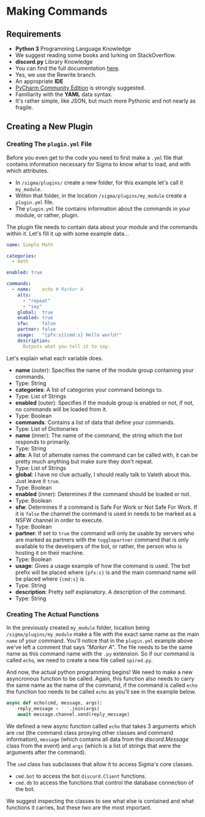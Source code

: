 # Making Commands

## Requirements

- **Python 3** Programming Language Knowledge
 - We suggest reading some books and lurking on StackOverflow.
- **discord.py** Library Knowledge
 - You can find the full documentation [here](https://discordpy.readthedocs.io/en/rewrite/index.html).
 - Yes, we use the Rewrite branch.
- An appropriate **IDE**
 - [PyCharm Community Edition](https://www.jetbrains.com/pycharm/) is strongly suggested.
- Familiarity with the **YAML** data syntax.
 - It's rather simple, like JSON, but much more Pythonic and not nearly as fragile.

## Creating a New Plugin

### Creating The `plugin.yml` File

Before you even get to the code you need to first make a `.yml` file that contains information necessary for Sigma to know what to load, and with which attributes.

- In `/sigma/plugins/` create a new folder, for this example let's call it `my_module`.
- Within that folder, in the location `/sigma/plugins/my_module` create a `plugin.yml` file.
 - The `plugin.yml` file contains information about the commands in your module, or rather, plugin.

The plugin file needs to contain data about your module and the commands within it.
Let's fill it up with some example data...

```yml
name: Simple Math

categories:
  - math

enabled: true

commands:
  - name:    echo # Marker A
    alts:
      - "repeat"
      - "say"
    global:  true
    enabled: true
    sfw:     false
    partner: false
    usage:   "{pfx:s}{cmd:s} Hello world!"
    description:
      Outputs what you tell it to say.
```

Let's explain what each variable does.

- **name** (outer): Specifies the name of the module group containing your commands.
 - Type: String
- **categories**: A list of categories your command belongs to.
 - Type: List of Strings
- **enabled** (outer): Specifies if the module group is enabled or not, if not, no commands will be loaded from it.
 - Type: Boolean
- **commands**: Contains a list of data that define your commands.
 - Type: List of Dictionaries
- **name** (inner): The name of the command, the string which the bot responds to primarily.
 - Type: String
- **alts**: A list of alternate names the command can be called with, it can be pretty much anything but make sure they don't repeat.
 - Type: List of Strings
- **global**: I have no clue actually, I should really talk to Valeth about this. Just leave it `true`.
 - Type: Boolean
- **enabled** (inner): Determines if the command should be loaded or not.
 - Type: Boolean
- **sfw**: Determines if a command is Safe For Work or Not Safe For Work. If it is `false` the channel the command is used in needs to be marked as a NSFW channel in order to execute.
 - Type: Boolean
- **partner**: If set to `true` the command will only be usable by servers who are marked as partners with the `togglepartner` command that is only available to the developers of the bot, or rather, the person who is hosting it on their machine.
 - Type: Boolean
- **usage**: Gives a usage example of how the command is used. The bot prefix will be placed where `{pfx:s}` is and the main command name will be placed where `{cmd:s}` is.
 - Type: String
- **description**: Pretty self explanatory. A description of the command.
 - Type: String

### Creating The Actual Functions

In the previously created `my_module` folder, location being `/sigma/plugins/my_module` make a file with the exact same name as the main `name` of your command. You'll notice that in the `plugin.yml` example above we've left a comment that says *"Marker A"*. The file needs to be the same name as this command name with the `.py` extension. So if our command is called `echo`, we need to create a new file called `spired.py`.

And now, the actual python programming begins! We need to make a new asyncronous function to be called.
Again, this function also needs to carry the same name as the name of the command, if the command is called `echo` the function too needs to be called `echo` as you'll see in the example below.

```py
async def echo(cmd, message, args):
    reply_message = ' '.join(args)
    await message.channel.send(reply_message)
```

We defined a new async function called `echo` that takes 3 arguments which are `cmd` (the command class proxying other classes and command information), `message` (which contains all data from the *discord.Message* class from the event) and `args` (which is a list of strings that were the arguments after the command).

The `cmd` class has subclasses that allow it to access Sigma's core classes.
- `cmd.bot` to access the bot `discord.Client` functions.
- `cmd.db` to access the functions that control the database connection of the bot.

We suggest inspecting the classes to see what else is contained and what functions it carries, but these two are the most important.
